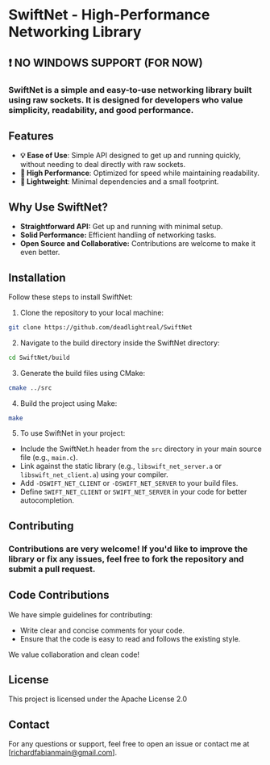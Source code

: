 # SwiftNet - High-Performance Networking Library

## ❗ NO WINDOWS SUPPORT (FOR NOW)

### SwiftNet is a simple and easy-to-use networking library built using raw sockets. It is designed for developers who value simplicity, readability, and good performance.

## Features
- **💡 Ease of Use**: Simple API designed to get up and running quickly, without needing to deal directly with raw sockets.
- **🚀 High Performance**: Optimized for speed while maintaining readability.
- **📂 Lightweight**: Minimal dependencies and a small footprint.

## Why Use SwiftNet?
- **Straightforward API:** Get up and running with minimal setup.
- **Solid Performance:** Efficient handling of networking tasks.
- **Open Source and Collaborative:** Contributions are welcome to make it even better.

## Installation
Follow these steps to install SwiftNet:
1. Clone the repository to your local machine:
```bash
git clone https://github.com/deadlightreal/SwiftNet
```
2. Navigate to the build directory inside the SwiftNet directory:
```bash
cd SwiftNet/build
```
3. Generate the build files using CMake:
```bash
cmake ../src
```
4. Build the project using Make:
```bash
make
```
5. To use SwiftNet in your project:
- Include the SwiftNet.h header from the `src` directory in your main source file (e.g., `main.c`).
- Link against the static library (e.g., `libswift_net_server.a` or `libswift_net_client.a`) using your compiler.
- Add `-DSWIFT_NET_CLIENT` or `-DSWIFT_NET_SERVER` to your build files.
- Define `SWIFT_NET_CLIENT` or `SWIFT_NET_SERVER` in your code for better autocompletion.

## Contributing
### Contributions are very welcome! If you'd like to improve the library or fix any issues, feel free to fork the repository and submit a pull request.

## Code Contributions
We have simple guidelines for contributing:

- Write clear and concise comments for your code.
- Ensure that the code is easy to read and follows the existing style.

We value collaboration and clean code!

## License
This project is licensed under the Apache License 2.0

## Contact
For any questions or support, feel free to open an issue or contact me at [richardfabianmain@gmail.com].
